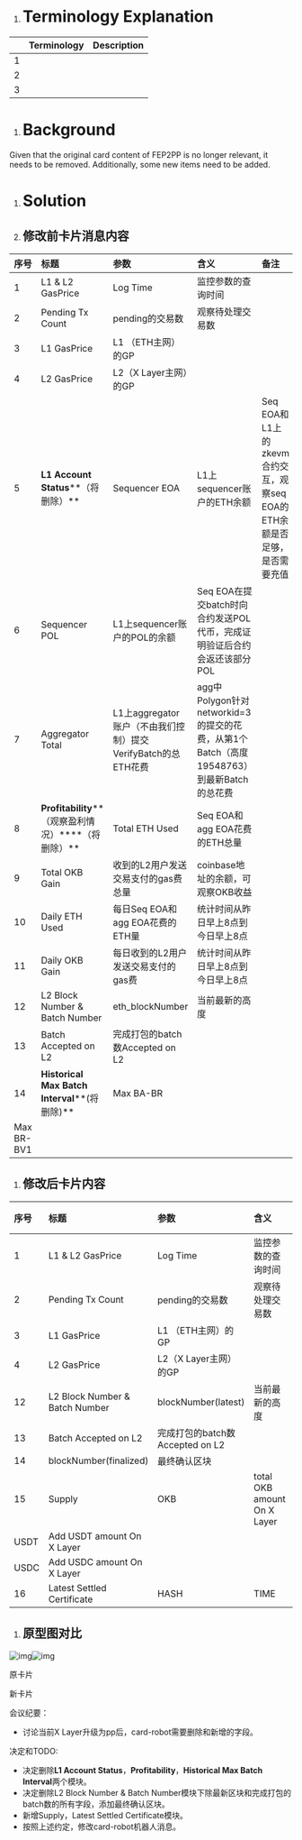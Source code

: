 1. # Terminology Explanation

|      | Terminology | Description |
| :--- | :---------- | :---------- |
| 1    |             |             |
| 2    |             |             |
| 3    |             |             |

1. # Background

Given that the original card content of FEP2PP is no longer relevant, it needs to be removed. Additionally, some new items need to be added.

1. # Solution

1. ## 修改前卡片消息内容

| 序号       | 标题                                                | 参数                                                         | 含义                                                         | 备注                                                         |
| :--------- | :-------------------------------------------------- | :----------------------------------------------------------- | :----------------------------------------------------------- | :----------------------------------------------------------- |
| 1          | L1 & L2 GasPrice                                    | Log Time                                                     | 监控参数的查询时间                                           |                                                              |
| 2          | Pending Tx Count                                    | pending的交易数                                              | 观察待处理交易数                                             |                                                              |
| 3          | L1 GasPrice                                         | L1 （ETH主网）的GP                                           |                                                              |                                                              |
| 4          | L2 GasPrice                                         | L2（X Layer主网）的GP                                        |                                                              |                                                              |
| 5          | **L1 Account Status****（将删除）**                 | Sequencer EOA                                                | L1上sequencer账户的ETH余额                                   | Seq EOA和L1上的zkevm合约交互，观察seq EOA的ETH余额是否足够，是否需要充值 |
| 6          | Sequencer POL                                       | L1上sequencer账户的POL的余额                                 | Seq EOA在提交batch时向合约发送POL代币，完成证明验证后合约会返还该部分POL |                                                              |
| 7          | Aggregator Total                                    | L1上aggregator账户（不由我们控制）提交VerifyBatch的总ETH花费 | agg中Polygon针对networkid=3的提交的花费，从第1个Batch（高度19548763）到最新Batch的总花费 |                                                              |
| 8          | **Profitability****（观察盈利情况）****（将删除）** | Total ETH Used                                               | Seq EOA和agg EOA花费的ETH总量                                |                                                              |
| 9          | Total OKB Gain                                      | 收到的L2用户发送交易支付的gas费总量                          | coinbase地址的余额，可观察OKB收益                            |                                                              |
| 10         | Daily ETH Used                                      | 每日Seq EOA和agg EOA花费的ETH量                              | 统计时间从昨日早上8点到今日早上8点                           |                                                              |
| 11         | Daily OKB Gain                                      | 每日收到的L2用户发送交易支付的gas费                          | 统计时间从昨日早上8点到今日早上8点                           |                                                              |
| 12         | L2 Block Number & Batch Number                      | eth_blockNumber                                              | 当前最新的高度                                               |                                                              |
| 13         | Batch Accepted on L2                                | 完成打包的batch数Accepted on L2                              |                                                              |                                                              |
| 14         | **Historical Max Batch Interval****(将删除)**       | Max BA-BR                                                    |                                                              |                                                              |
| Max BR-BV1 |                                                     |                                                              |                                                              |                                                              |

1. ## 修改后卡片内容

| 序号 | 标题                           | 参数                            | 含义                        | 备注 |
| :--- | :----------------------------- | :------------------------------ | :-------------------------- | :--- |
| 1    | L1 & L2 GasPrice               | Log Time                        | 监控参数的查询时间          |      |
| 2    | Pending Tx Count               | pending的交易数                 | 观察待处理交易数            |      |
| 3    | L1 GasPrice                    | L1 （ETH主网）的GP              |                             |      |
| 4    | L2 GasPrice                    | L2（X Layer主网）的GP           |                             |      |
| 12   | L2 Block Number & Batch Number | blockNumber(latest)             | 当前最新的高度              |      |
| 13   | Batch Accepted on L2           | 完成打包的batch数Accepted on L2 |                             |      |
| 14   | blockNumber(finalized)         | 最终确认区块                    |                             |      |
| 15   | Supply                         | OKB                             | total OKB amount On X Layer |      |
| USDT | Add USDT amount On X Layer     |                                 |                             |      |
| USDC | Add USDC amount On X Layer     |                                 |                             |      |
| 16   | Latest Settled Certificate     | HASH                            | TIME                        |      |

1. ##  原型图对比

![img](https://okg-block.sg.larksuite.com/space/api/box/stream/download/asynccode/?code=NGZmYjljN2ZmMmMzYWVkOWFjNGY1OWQ0YmU3N2JjNWVfbWpYUUIxVFBXaTd0ekRna1BHZmlWSTNYaDU4Q0swcVFfVG9rZW46VHZVaWJlenA0bzVnOFV4MFZvVGx0cFdxZ2FjXzE3NTQwMzg5MTM6MTc1NDA0MjUxM19WNA)![img](https://okg-block.sg.larksuite.com/space/api/box/stream/download/asynccode/?code=NzUyM2QyNDBjYjk3Y2Y2MzQ0YTQxY2M0OWEyYmNmMDlfYmpqSFl2QURNYmRQQzhaVGVhR0Z3QU5tOUg3RjJjQ1BfVG9rZW46TU1xNmJVcjZnb0VUVFF4QWRBSmwxQWdlZ29lXzE3NTQwMzg5MTM6MTc1NDA0MjUxM19WNA)

原卡片

新卡片





会议纪要：

- 讨论当前X Layer升级为pp后，card-robot需要删除和新增的字段。

决定和TODO:

- 决定删除**L1 Account Status**，**Profitability**，**Historical Max Batch Interval**两个模块。
- 决定删除L2 Block Number & Batch Number模块下除最新区块和完成打包的batch数的所有字段，添加最终确认区块。
- 新增Supply，Latest Settled Certificate模块。
- 按照上述约定，修改card-robot机器人消息。